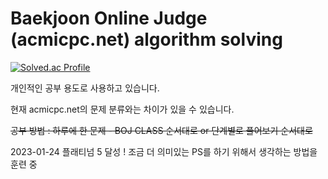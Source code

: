 # Baekjoon Online Judge (acmicpc.net) algorithm solving

[![Solved.ac Profile](http://mazassumnida.wtf/api/v2/generate_badge?boj=zxcasd102)](https://solved.ac/zxcasd102/)

<p>개인적인 공부 용도로 사용하고 있습니다.</p>
<p>현재 acmicpc.net의 문제 분류와는 차이가 있을 수 있습니다.</p>
<p><del>공부 방법 : 하루에 한 문제 - BOJ CLASS 순서대로 or 단계별로 풀어보기 순서대로</del></p>

<p>2023-01-24 플래티넘 5 달성 ! 조금 더 의미있는 PS를 하기 위해서 생각하는 방법을 훈련 중</p>
